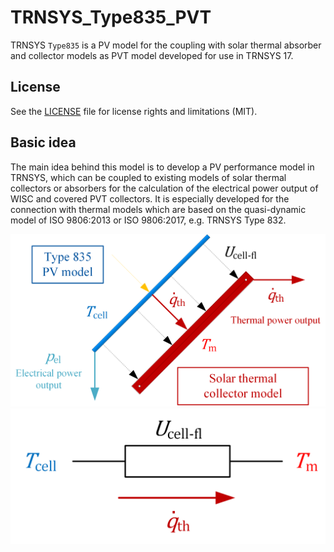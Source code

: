 # TRNSYS_Type835_PVT
TRNSYS `Type835` is a PV model for the coupling with solar thermal absorber and collector models as PVT model developed for use in TRNSYS 17.

## License
See the [LICENSE](LICENSE) file for license rights and limitations (MIT).

## Basic idea
The main idea behind this model is to develop a PV performance model in TRNSYS, which can be coupled to existing models of solar thermal collectors or absorbers for the calculation of the electrical power output of WISC and covered PVT collectors. It is especially developed for the connection with thermal models which are based on the quasi-dynamic model of ISO 9806:2013  or ISO 9806:2017, e.g. TRNSYS Type 832. 

![](Figures/Type835.png) 
![](Figures/Type835_Thermal_network.png) 
